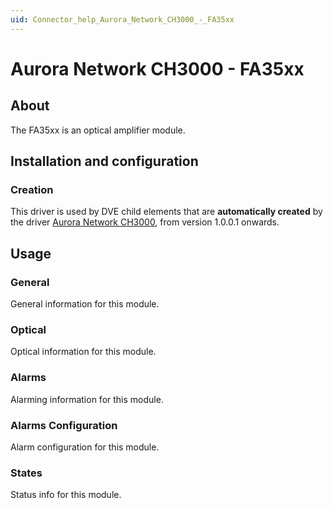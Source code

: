 ```yaml
---
uid: Connector_help_Aurora_Network_CH3000_-_FA35xx
---
```


# Aurora Network CH3000 - FA35xx

## About

The FA35xx is an optical amplifier module.

## Installation and configuration

### Creation

This driver is used by DVE child elements that are **automatically created** by the driver [Aurora Network CH3000](xref:Connector_help_Aurora_Network_CH3000), from version 1.0.0.1 onwards.

## Usage

### General

General information for this module.

### Optical

Optical information for this module.

### Alarms

Alarming information for this module.

### Alarms Configuration

Alarm configuration for this module.

### States

Status info for this module.
